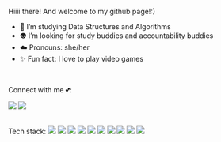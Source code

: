 Hiiii there! And welcome to my github page!:)



* :seedling: I’m studying Data Structures and Algorithms
* :alien: I’m looking for study buddies and accountability buddies
* :cloud: Pronouns: she/her
* :sparkles: Fun fact: I love to play video games 


<br>

<!-- My portfolio :moon::

[<img src="https://github.com/hitaya1/hitaya1/blob/main/portfolio.png?raw=true" width='280px'/>](https://hitaya1.github.io/about/)
 -->
Connect with me :two_hearts::

[<img src='https://img.shields.io/badge/linkedin-%230077B5.svg?style=for-the-badge&logo=linkedin&logoColor=white'/>](https://www.linkedin.com/in/taissiya-ugay)
[<img src='https://img.shields.io/badge/Medium-12100E?style=for-the-badge&logo=medium&logoColor=white'/>](https://medium.com/@taya.ugay)


<br>
Tech stack:
<img src='https://img.shields.io/badge/node.js-6DA55F?style=for-the-badge&logo=node.js&logoColor=white'/>
<img src='https://img.shields.io/badge/javascript-%23323330.svg?style=for-the-badge&logo=javascript&logoColor=%23F7DF1E'/>
<img src='https://img.shields.io/badge/html5-%23E34F26.svg?style=for-the-badge&logo=html5&logoColor=white'/>
<img src='https://img.shields.io/badge/css3-%231572B6.svg?style=for-the-badge&logo=css3&logoColor=white'/>
<img src='https://img.shields.io/badge/express.js-%23404d59.svg?style=for-the-badge&logo=express&logoColor=%2361DAFB'/>
<img src='https://img.shields.io/badge/postgres-%23316192.svg?style=for-the-badge&logo=postgresql&logoColor=white'/>
<img src='https://img.shields.io/badge/react-%2320232a.svg?style=for-the-badge&logo=react&logoColor=%2361DAFB'/>
<img src='https://img.shields.io/badge/MUI-%230081CB.svg?style=for-the-badge&logo=material-ui&logoColor=white'/>
<img src='https://img.shields.io/badge/webpack-%238DD6F9.svg?style=for-the-badge&logo=webpack&logoColor=black'/>
<img src='https://img.shields.io/badge/Visual%20Studio%20Code-0078d7.svg?style=for-the-badge&logo=visual-studio-code&logoColor=white'/>
<img src=''/>
<img src=''/>
<img src=''/>
<img src=''/>
<img src=''/>
<img src=''/>
<img src=''/>
<img src=''/>
